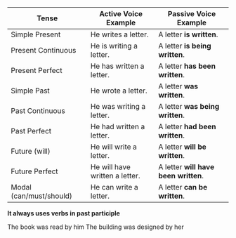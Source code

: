 | Tense                   | Active Voice Example           | Passive Voice Example                |
| ----------------------- | ------------------------------ | ------------------------------------ |
| Simple Present          | He writes a letter.            | A letter **is written**.             |
| Present Continuous      | He is writing a letter.        | A letter **is being written**.       |
| Present Perfect         | He has written a letter.       | A letter **has been written**.       |
| Simple Past             | He wrote a letter.             | A letter **was written**.            |
| Past Continuous         | He was writing a letter.       | A letter **was being written**.      |
| Past Perfect            | He had written a letter.       | A letter **had been written**.       |
| Future (will)           | He will write a letter.        | A letter **will be written**.        |
| Future Perfect          | He will have written a letter. | A letter **will have been written**. |
| Modal (can/must/should) | He can write a letter.         | A letter **can be written**.         |

**It always uses verbs in past participle**

The book was read by him
The building was designed by her
